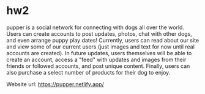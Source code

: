 # hw2
pupper is a social network for connecting with dogs all over the world. Users can create accounts to post updates, photos, chat with other dogs, and even arrange puppy play dates!
Currently, users can read about our site and view some of our current users (just images and text for now until real accounts are created).
In future updates, users themselves will be able to create an account, access a "feed" with updates and images from their friends or followed accounts, and post unique content.
Finally, users can also purchase a select number of products for their dog to enjoy.

Website url: https://pupper.netlify.app/

